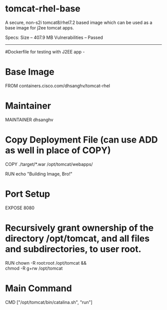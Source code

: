 # tomcat-rhel-base

A secure, non-s2i tomcat8/rhel7.2 based image which can be used as a base image for j2ee tomcat apps.

Specs:
Size – 407.9 MB
Vulnerabilities – Passed

---


#Dockerfile for testing with J2EE app - 

 
# Base Image
FROM containers.cisco.com/dhsanghv/tomcat-rhel
 
# Maintainer
MAINTAINER dhsanghv
 
# Copy Deployment File (can use ADD as well in place of COPY)
COPY ./target/*.war /opt/tomcat/webapps/
 
RUN echo "Building Image, Bro!"
 
# Port Setup
EXPOSE 8080
 
# Recursively grant ownership of the directory /opt/tomcat, and all files and subdirectories, to user root.
RUN chown -R root:root /opt/tomcat &&\
    chmod -R g+rw /opt/tomcat 
 
# Main Command
CMD ["/opt/tomcat/bin/catalina.sh", "run"]